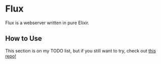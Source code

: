 # Flux

Flux is a webserver written in pure Elixir.

## How to Use
This section is on my TODO list, but if you still want to try, check out [this repo!](https://github.com/cjfreeze/flux_phoenix)
